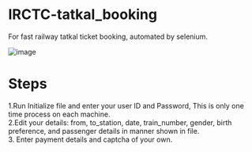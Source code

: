 # IRCTC-tatkal_booking
For fast railway tatkal ticket booking, automated by selenium.

![image](https://raw.githubusercontent.com/the-vishal/IRCTC-tatkal_booking/master/process.gif)

# Steps
 1.Run Initialize file and enter your user ID and Password, This is only one time process on each machine.  
 2.Edit your details: from, to_station, date, train_number, gender, birth preference, and passenger details in manner shown in file.  
 3. Enter payment details and captcha of your own.
